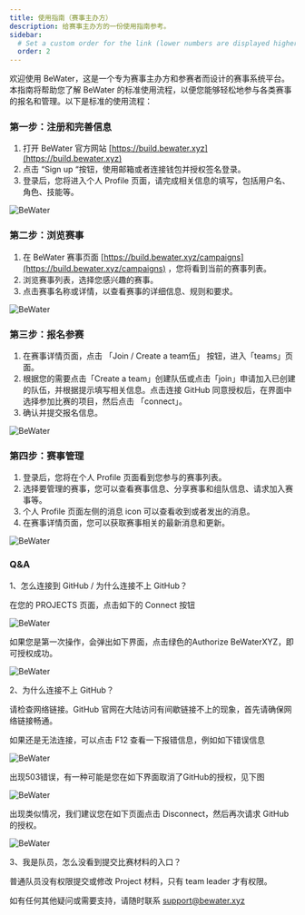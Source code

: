 ```yaml
---
title: 使用指南（赛事主办方）
description: 给赛事主办方的一份使用指南参考。
sidebar:
  # Set a custom order for the link (lower numbers are displayed higher up)
  order: 2
---
```



欢迎使用 BeWater，这是一个专为赛事主办方和参赛者而设计的赛事系统平台。本指南将帮助您了解 BeWater 的标准使用流程，以便您能够轻松地参与各类赛事的报名和管理。以下是标准的使用流程：

### 第一步：注册和完善信息

1. 打开 BeWater 官方网站 [https://build.bewater.xyz](https://build.bewater.xyz)
2. 点击 “Sign up “按钮，使用邮箱或者连接钱包并授权签名登录。
3. 登录后，您将进入个人 Profile 页面，请完成相关信息的填写，包括用户名、角色、技能等。

![BeWater](/src/assets/01-userguides/registration.png)

### 第二步：浏览赛事

1. 在 BeWater 赛事页面 [https://build.bewater.xyz/campaigns](https://build.bewater.xyz/campaigns) ，您将看到当前的赛事列表。
2. 浏览赛事列表，选择您感兴趣的赛事。
3. 点击赛事名称或详情，以查看赛事的详细信息、规则和要求。

![BeWater](/src/assets/01-userguides/browsing-events.png)

### 第三步：报名参赛

1. 在赛事详情页面，点击 「Join / Create a team伍」 按钮，进入「teams」页面。
2. 根据您的需要点击「Create a team」创建队伍或点击「join」申请加入已创建的队伍，并根据提示填写相关信息。点击连接 GitHub 同意授权后，在界面中选择参加比赛的项目，然后点击 「connect」。
3. 确认并提交报名信息。

![BeWater](/src/assets/01-userguides/participation.png)

### 第四步：赛事管理

1. 登录后，您将在个人 Profile 页面看到您参与的赛事列表。
2. 选择要管理的赛事，您可以查看赛事信息、分享赛事和组队信息、请求加入赛事等。
3. 个人 Profile 页面左侧的消息 icon 可以查看收到或者发出的消息。
4. 在赛事详情页面，您可以获取赛事相关的最新消息和更新。

![BeWater](/src/assets/01-userguides/management.png)

### Q&A

1、怎么连接到 GitHub / 为什么连接不上 GitHub？

在您的 PROJECTS 页面，点击如下的 Connect 按钮

![BeWater](/src/assets/01-userguides/github-connect.png)

如果您是第一次操作，会弹出如下界面，点击绿色的Authorize BeWaterXYZ，即可授权成功。

![BeWater](/src/assets/01-userguides/github-auth.png)

2、为什么连接不上 GitHub？

请检查网络链接。GitHub 官网在大陆访问有间歇链接不上的现象，首先请确保网络链接畅通。

如果还是无法连接，可以点击 F12 查看一下报错信息，例如如下错误信息

![BeWater](/src/assets/01-userguides/github-err.png)

出现503错误，有一种可能是您在如下界面取消了GitHub的授权，见下图

![BeWater](/src/assets/01-userguides/github-auth-cancel.png)

出现类似情况，我们建议您在如下页面点击 Disconnect，然后再次请求 GitHub 的授权。

![BeWater](/src/assets/01-userguides/github-reauth.png)

3、我是队员，怎么没看到提交比赛材料的入口？

普通队员没有权限提交或修改 Project 材料，只有 team leader 才有权限。


如有任何其他疑问或需要支持，请随时联系 <support@bewater.xyz>
